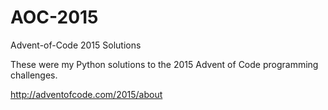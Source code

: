 # AOC-2015
Advent-of-Code 2015 Solutions

These were my Python solutions to the 2015 Advent of Code programming challenges.

http://adventofcode.com/2015/about

